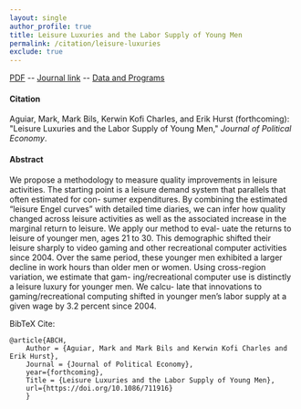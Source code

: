 ```yaml
---
layout: single 
author_profile: true 
title: Leisure Luxuries and the Labor Supply of Young Men 
permalink: /citation/leisure-luxuries
exclude: true
---
```


[PDF](https://markaguiar.github.io/files/leisure_luxuries.pdf) -- [Journal link](https://doi.org/10.1086/711916) -- [Data and Programs](https://www.dropbox.com/s/pllk3ulaulsjgul/Data_and_Programs.zip?dl=0)
#### Citation

Aguiar, Mark, Mark Bils, Kerwin Kofi Charles, and Erik Hurst  (forthcoming): "Leisure Luxuries and the Labor Supply of Young Men," *Journal of Political Economy*.

#### Abstract

We propose a methodology to measure quality improvements in leisure activities. The starting point is a leisure demand system that parallels that often estimated for con- sumer expenditures. By combining the estimated “leisure Engel curves” with detailed time diaries, we can infer how quality changed across leisure activities as well as the associated increase in the marginal return to leisure. We apply our method to eval- uate the returns to leisure of younger men, ages 21 to 30. This demographic shifted their leisure sharply to video gaming and other recreational computer activities since 2004. Over the same period, these younger men exhibited a larger decline in work hours than older men or women. Using cross-region variation, we estimate that gam- ing/recreational computer use is distinctly a leisure luxury for younger men. We calcu- late that innovations to gaming/recreational computing shifted in younger men’s labor supply at a given wage by 3.2 percent since 2004.

BibTeX Cite:

	@article{ABCH,
		Author = {Aguiar, Mark and Mark Bils and Kerwin Kofi Charles and Erik Hurst},
		Journal = {Journal of Political Economy},
		year={forthcoming},
		Title = {Leisure Luxuries and the Labor Supply of Young Men},
		url={https://doi.org/10.1086/711916}
		}